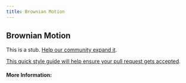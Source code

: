 ```yaml
---
title: Brownian Motion
---
```


## Brownian Motion

This is a stub. [Help our community expand it](https://github.com/freeCodeCamp/guide-articles/tree/master/articles/Machine-Learning/Brownian-Motion/index.md).

[This quick style guide will help ensure your pull request gets accepted](https://github.com/freeCodeCamp/guide-articles/blob/master/README.md).

<!-- The article goes here, in GitHub-flavored Markdown. Feel free to add YouTube videos, images, and CodePen/JSBin embeds  -->

#### More Information:
<!-- Please add any articles you think might be helpful to read before writing the article -->


